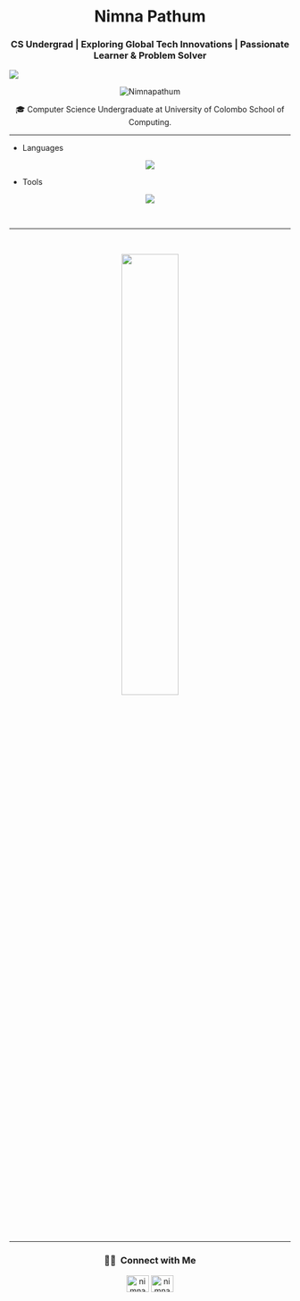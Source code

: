 <!--
[![Typing SVG](https://readme-typing-svg.herokuapp.com?size=32&vCenter=true&width=760&lines=Hi+%F0%9F%91%8B%2C+I'm+Nimna+Pathum;(UG)+University+Of+Colombo+School+Of+Computing)](https://git.io/typing-svg)
-->
<!--
<div align="center">
  <a href="https://git.io/typing-svg">
    <img src="https://readme-typing-svg.herokuapp.com?size=32&vCenter=true&width=760&lines=Hi+%F0%9F%91%8B%2C+I'm+Nimna+Pathum;(UG)+University+Of+Colombo+School+Of+Computing" alt="Typing SVG">
  </a>
</div>
-->

<h1 align="center"><!--Hi <img src="https://raw.githubusercontent.com/ABSphreak/ABSphreak/master/gifs/Hi.gif" width="30px">
, I'm -->Nimna Pathum</h1>

<h3 align="center">CS Undergrad | Exploring Global Tech Innovations | Passionate Learner & Problem Solver</h3>

![](https://github.com/halfrost/halfrost/blob/master/icons/header_1.png)

<p align="center"> <img src="https://komarev.com/ghpvc/?username=Nimnapathum&label=Profile%20views&color=0e75b6&style=flat" alt="Nimnapathum" /> </p>
<a target="_blank">
  <!--<img align="right" height="250" width="400" alt="GIF" src="https://github.com/JayantGoel001/JayantGoel001/blob/master/GIF/code.gif">-->
</a>
<div align='center'> 🎓   Computer Science Undergraduate at University of Colombo School of Computing.</div>

<!--<h3 align="left">Connect with me:</h3>-->

<hr>

- Languages
<p align="center">
  <a href="https://skillicons.dev">
    <img src="https://skillicons.dev/icons?i=py,scala,javascript,react,nodejs,c,cpp,rust,html,css,java,mysql,mongodb,express,php" />
  </a>
</p>

- Tools
<p align="center">
  <a href="https://skillicons.dev">
    <img src="https://skillicons.dev/icons?i=vscode,git,docker,linux,arduino,discord,stackoverflow" />
  </a>
</p>
<br/>
<hr>

</br>
<!-- <p align="center"><img width="45%" src="https://github-readme-streak-stats.herokuapp.com/?user=Nimnapathum&theme=gotham&show_icons=true" alt="Nimnapathum"/> -->
<p align='center'>
<img width="45%" src="https://github-readme-stats-ten-gilt.vercel.app/api?username=Nimnapathum&show_icons=true&theme=gotham"/>
</p>
<hr>
<h3 align='center'> 🤝🏻 &nbsp;Connect with Me </h3>

<p align="center">
<a href="https://www.linkedin.com/in/nimna-pathum-87a271266?utm_source=share&utm_campaign=share_via&utm_content=profile&utm_medium=android_app" target="blank"><img align="center" src="https://raw.githubusercontent.com/rahuldkjain/github-profile-readme-generator/master/src/images/icons/Social/linked-in-alt.svg" alt="nimna pathum" height="30" width="40" /></a>  
<!-- <a href="https://facebook.com/profile.php?id=100085518754504" target="blank"><img align="center" src="https://raw.githubusercontent.com/rahuldkjain/github-profile-readme-generator/master/src/images/icons/Social/facebook.svg" alt="nimna pathum" height="30" width="40" /></a> -->
<a href="https://discord.gg/nimna7657" target="blank"><img align="center" src="https://raw.githubusercontent.com/rahuldkjain/github-profile-readme-generator/master/src/images/icons/Social/discord.svg" alt="nimna7657" height="30" width="40" /></a>
</p>
<!--
<p align="center"><img  width="45%" src="https://github-readme-stats-ten-gilt.vercel.app/api/top-langs/?username=Nimnapathum&theme=gotham"/>
<!--<img width="45%" align="right" src="https://github.com/Adam-pw/Adam-pw/blob/main/animation_500_kxa883sd.gif" alt="adam-pw" />-->
<!--
<img width="45%" align="right" src="https://camo.githubusercontent.com/7de37139d0b4c1ce40865e799b446c0e963a3dd8fb68d239707237c40604fa3d/68747470733a2f2f63646e2e6472696262626c652e636f6d2f75736572732f3733303730332f73637265656e73686f74732f363538313234332f6176656e746f2e676966" alt="Pic"/>

</p>-->
